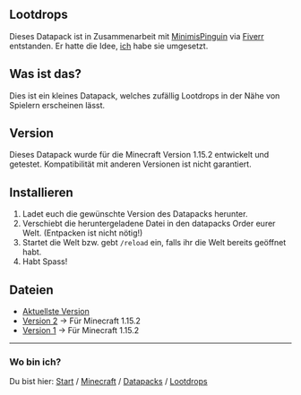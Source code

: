 ## Lootdrops

Dieses Datapack ist in Zusammenarbeit mit [MinimisPinguin](https://twitter.com/MinimisPinguin) via [Fiverr](https://www.fiverr.com/rafaelurben/make-you-a-minecraft-datapack) entstanden.
Er hatte die Idee, [ich](https://fiverr.com/rafaelurben) habe sie umgesetzt.

## Was ist das?

Dies ist ein kleines Datapack, welches zufällig Lootdrops in der Nähe von Spielern erscheinen lässt.

## Version

Dieses Datapack wurde für die Minecraft Version 1.15.2 entwickelt und getestet. Kompatibilität mit anderen Versionen ist nicht garantiert.


## Installieren

1. Ladet euch die gewünschte Version des Datapacks herunter.
2. Verschiebt die heruntergeladene Datei in den datapacks Order eurer Welt. (Entpacken ist nicht nötig!)
3. Startet die Welt bzw. gebt `/reload` ein, falls ihr die Welt bereits geöffnet habt.
4. Habt Spass!


## Dateien

- [Aktuellste Version](https://github.com/rafaelurben/mc-lootdrops/raw/master/downloads/lootdrops-v2.zip)
- [Version 2](https://github.com/rafaelurben/mc-lootdrops/raw/master/downloads/lootdrops-v2.zip) -> Für Minecraft 1.15.2
- [Version 1](https://github.com/rafaelurben/mc-lootdrops/raw/master/downloads/lootdrops-v1.zip) -> Für Minecraft 1.15.2



* * *

### Wo bin ich?

Du bist hier: [Start](/) / [Minecraft](/minecraft) / [Datapacks](/minecraft/datapacks) / [Lootdrops](/minecraft/datapacks/lootdrops)
